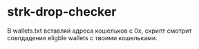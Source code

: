# strk-drop-checker

В wallets.txt вставляй адреса кошельков с 0x, скрипт смотрит совпдадения eligble wallets с твоими кошельками.

